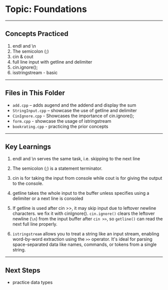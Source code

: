 # Topic: Foundations

---

## Concepts Practiced

1. endl and \n
2. The semicolon (;)
3. cin & cout
4. full line input with getline and delimiter
5. cin.ignore();
6. isstringstream - basic

---

## Files in This Folder

- `add.cpp` – adds augend and the addend and display the sum
- `StringInput.cpp` – showcase the use of getline and delimiter
- `CinIgnore.cpp` - Showcases the importance of cin.ignore();
- `form.cpp` - showcase the usage of istringstream
- `bookrating.cpp` - practicing the prior concepts

---

## Key Learnings

1. endl and \n serves the same task, i.e. skipping to the next line

2. The semicolon (;) is a statement terminator.

3. cin is for taking the input from console while cout is for giving the output to the console.

4. getline takes the whole input to the buffer unless specifies using a delimiter or a next line is consoled

5. If getline is used after cin >>, it may skip input due to leftover newline characters. we fix it with cinIgnore(). `cin.ignore()` clears the leftover newline (`\n`) from the input buffer after `cin >>`, so `getline()` can read the next full line properly.

6. `istringstream` allows you to treat a string like an input stream, enabling word-by-word extraction using the `>>` operator. It's ideal for parsing space-separated data like names, commands, or tokens from a single string.

---

## Next Steps

- practice data types
